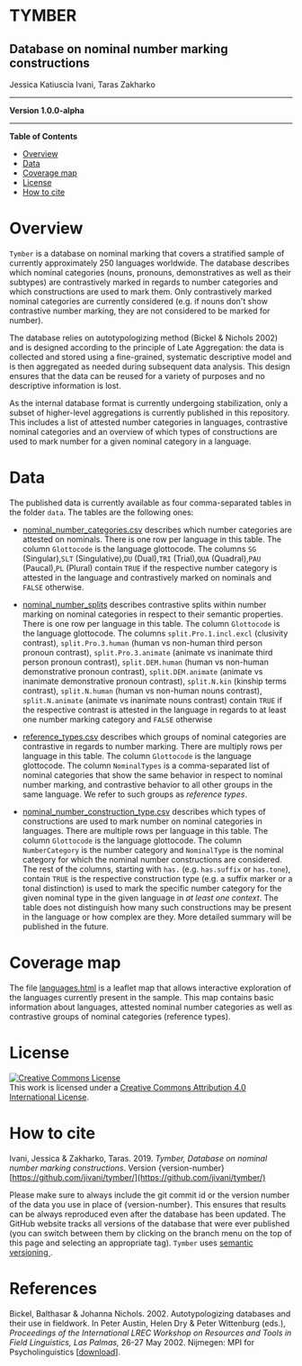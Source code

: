 # TYMBER
## Database on nominal number marking constructions

Jessica Katiuscia Ivani, Taras Zakharko

---

**Version 1.0.0-alpha**

---


**Table of Contents**

- [Overview](#introduction)
- [Data](#data)
- [Coverage map](#coverage-map)
- [License](#license)
- [How to cite](#how-to-cite)

# Overview

`Tymber` is a database on nominal marking that covers a stratified sample of currently approximately 250 languages worldwide. The database describes which nominal categories (nouns, pronouns, demonstratives as well as their subtypes) are contrastively marked in regards to number categories and which constructions are used to mark them. Only contrastively marked nominal categories are currently considered (e.g. if nouns don't show contrastive number marking, they are not considered to be marked for number). 

The database relies on autotypologizing method (Bickel & Nichols 2002) and is designed according to the principle of Late Aggregation: the data is collected and stored using a fine-grained, systematic descriptive model and is then aggregated as needed during subsequent data analysis. This design ensures that the data can be reused for a variety of purposes and no descriptive information is lost. 

As the internal database format is currently undergoing stabilization, only a subset of higher-level aggregations is currently published in this repository. This includes a list of attested number categories in languages, contrastive nominal categories and an overview of which types of constructions are used to mark number for a given nominal category in a language. 

# Data

The published data is currently available as four comma-separated tables in the folder `data`. The tables are the following ones:

- [nominal_number_categories.csv](../data/nominal_number_categories.csv) describes which number categories are attested on nominals. There is one row per language in this table. The column `Glottocode` is the language glottocode. The columns `SG` (Singular),`SLT` (Singulative),`DU` (Dual),`TRI` (Trial),`QUA` (Quadral),`PAU` (Paucal),`PL` (Plural) contain `TRUE` if the respective number category is attested in the language and contrastively marked on nominals and `FALSE` otherwise. 


- [nominal_number_splits](../data/nominal_number_splits.csv) describes contrastive splits within number marking on nominal categories in respect to their semantic properties. There is one row per language in this table. The column `Glottocode` is the language glottocode. The columns `split.Pro.1.incl.excl` (clusivity contrast), `split.Pro.3.human` (human vs non-human third person pronoun contrast), `split.Pro.3.animate` (animate vs inanimate third person pronoun contrast), `split.DEM.human` (human vs non-human demonstrative pronoun contrast), `split.DEM.animate` (animate vs inanimate demonstrative pronoun contrast), `split.N.kin` (kinship terms contrast), `split.N.human` (human vs non-human nouns contrast), `split.N.animate` (animate vs inanimate nouns contrast) contain `TRUE` if the respective contrast is attested in the language in regards to at least one number marking category and `FALSE` otherwise


- [reference_types.csv](../data/reference_types.csv) describes which groups of nominal categories are contrastive in regards to number marking. There are multiply rows per language in this table. The column `Glottocode` is the language glottocode. The column `NominalTypes` is a comma-separated list of nominal categories that show the same behavior in respect to nominal number marking, and contrastive behavior to all other groups in the same language. We refer to such groups as *reference types*.

- [nominal_number_construction_type.csv](../data/nominal_number_construction_type.csv) describes which types of constructions are used to mark number on nominal categories in languages. There are multiple rows per language in this table. The column `Glottocode` is the language glottocode. The column `NumberCategory` is the number category and `NominalType` is the nominal category for which the nominal number constructions are considered. The rest of the columns, starting with `has.` (e.g. `has.suffix` or `has.tone`), contain `TRUE` is the respective construction type (e.g. a suffix marker or a tonal distinction) is used to mark the specific number category for the given nominal type in the given language in *at least one context*. The table does not distinguish how many such constructions may be present in the language or how complex are they. More detailed summary will be published in the future. 
# Coverage map

The file [languages.html](../maps/languages.html) is a leaflet map that allows interactive exploration of the languages currently present in the sample. This map contains basic information about languages, attested nominal number categories as well as contrastive groups of nominal categories (reference types). 
# License

<a rel="license" href="http://creativecommons.org/licenses/by/4.0/"><img alt="Creative Commons License" style="border-width:0" src="https://i.creativecommons.org/l/by/4.0/88x31.png" /></a><br />This work is licensed under a <a rel="license" href="http://creativecommons.org/licenses/by/4.0/">Creative Commons Attribution 4.0 International License</a>.


# How to cite

Ivani, Jessica & Zakharko, Taras. 2019. *Tymber, Database on nominal number marking constructions*. Version {version-number} [https://github.com/jivani/tymber/](https://github.com/jivani/tymber/)

Please make sure to always include the git commit id or the version number of the data you use in place of {version-number}. This ensures that results can be always reproduced even after the database has been updated. The GitHub website tracks all versions of the database that were ever published (you can switch between them by clicking on the branch menu on the top of this page and selecting an appropriate tag). `Tymber` uses [semantic versioning ](https://semver.org/spec/v2.0.0.html). 

# References

Bickel, Balthasar & Johanna Nichols. 2002. Autotypologizing databases and their use in fieldwork. In Peter Austin, Helen Dry & Peter Wittenburg (eds.), *Proceedings of the International LREC Workshop on Resources and Tools in Field Linguistics, Las Palmas,* 26-27 May 2002. Nijmegen: MPI for Psycholinguistics [[download](http://www.autotyp.uzh.ch/download/canary.pdf)].
